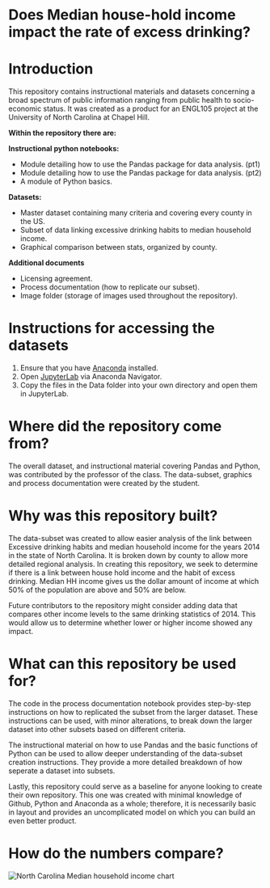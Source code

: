 # Does Median house-hold income impact the rate of excess drinking?
# Introduction
This repository contains instructional materials and datasets concerning a broad spectrum of public information ranging from public health to socio-economic status. It was created as a product for an ENGL105 project at the University of North Carolina at Chapel Hill.

**Within the repository there are:**

**Instructional python notebooks:**
* Module detailing how to use the Pandas package for data analysis. (pt1)
* Module detailing how to use the Pandas package for data analysis. (pt2)
* A module of Python basics.

**Datasets:**
* Master dataset containing many criteria and covering every county in the US.
* Subset of data linking excessive drinking habits to median household income.
* Graphical comparison between stats, organized by county.

**Additional documents**
* Licensing agreement.
* Process documentation (how to replicate our subset).
* Image folder (storage of images used throughout the repository).

# Instructions for accessing the datasets
1. Ensure that you have [Anaconda](https://www.anaconda.com/) installed.
2. Open [JupyterLab](https://github.com/DTucker17/Comparison-of-NC-HH-income-to-excessive-drinking-rates/blob/main/Images/Anaconda%20nav%20page.png) via Anaconda Navigator.
3. Copy the files in the Data folder into your own directory and open them in JupyterLab.

# Where did the repository come from?
The overall dataset, and instructional material covering Pandas and Python, was contributed by the professor of the class. The data-subset, graphics and process documentation were created by the student.

# Why was this repository built?
The data-subset was created to allow easier analysis of the link between Excessive drinking habits and median household income for the years 2014 in the state of North Carolina. It is broken down by county to allow more detailed regional analysis. In creating this repository, we seek to determine if there is a link between house hold income and the habit of excess drinking. Median HH income gives us the dollar amount of income at which 50% of the population are above and 50% are below.

Future contributors to the repository might consider adding data that compares other income levels to the same drinking statistics of 2014. This would allow us to determine whether lower or higher income showed any impact.

# What can this repository be used for?
The code in the process documentation notebook provides step-by-step instructions on how to replicated the subset from the larger dataset. These instructions can be used, with minor alterations, to break down the larger dataset into other subsets based on different criteria. 

The instructional material on how to use Pandas and the basic functions of Python can be used to allow deeper understanding of the data-subset creation instructions. They provide a more detailed breakdown of how seperate a dataset into subsets.

Lastly, this repository could serve as a baseline for anyone looking to create their own repository. This one was created with minimal knowledge of Github, Python and Anaconda as a whole; therefore, it is necessarily basic in layout and provides an uncomplicated model on which you can build an even better product.

# How do the numbers compare?
![North Carolina Median household income chart](https://github.com/DTucker17/Project-3---ENLG105/blob/main/Datasets/NC%20median%20HH%20income%20-%20Excessive%20drinking.png)


